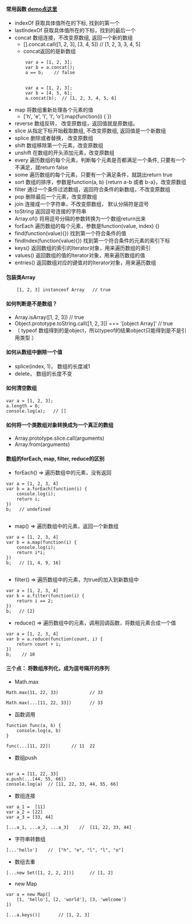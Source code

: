 #### 常用函数       [demo点这里](https://github.com/baoendemao/javascript-summary/tree/master/demos/demo-array/array-1.js)
* indexOf  获取具体值所在的下标, 找到的第一个
* lastIndexOf  获取具体值所在的下标，找到的最后一个
* concat   数组连接，不改变原数组, 返回一个新的数组
    * [].concat.call([1, 2, 3], [3, 4, 5])   // [1, 2, 3, 3, 4, 5]
    * concat返回的是新数组
    ```
        var a = [1, 2, 3]; 
        var b = a.concat();  
        a == b;    // false


        var a = [1, 2, 3];  
        var b = [4, 5, 6];
        a.concat(b);  // [1, 2, 3, 4, 5, 6]

    ```
* map 将数组重新处理各个元素的值
    * ['h', 'e', 'l', 'l', 'o'].map(function(i) { })
* reverse  数组反转， 改变原数组，返回值就是原数组。
* slice  从指定下标开始截取数组, 不改变原数组, 返回值是一个新数组
* splice 删除或者替换， 改变原数组
* shift  数组移除第一个元素，改变原数组
* unshift   在数组的开头添加元素，改变原数组
* every   遍历数组的每个元素，判断每个元素是否都满足一个条件, 只要有一个不满足，就return false
* some    遍历数组的每个元素，只要有一个满足条件，就跳出return true
* sort   数组的排序，参数是function(a, b) {return a-b 或者 b-a}，改变原数组
* filter  通过一个条件过滤数组，返回符合条件的新数组，不改变原数组
* pop   删除最后一个元素，改变原数组
* join  连接成一个字符串，不改变原数组， 默认分隔符是逗号
* toString  返回逗号连接的字符串
* Array.of()   将用逗号分隔的参数转换为一个数组return出来
* forEach  遍历数组的每个元素，参数是function(value, index) {}
* find(function(value){})  找到第一个符合条件的值
* findIndex(function(value){})  找到第一个符合条件的元素的索引下标
* keys()   返回数组的索引的Iterator对象，用来遍历数组的索引
* values()  返回数组的值的Iterator对象，用来遍历数组的值
* entries() 返回数组对应的键值对的Iterator对象，用来遍历数组

#### 包装类Array
```
    [1, 2, 3] instanceof Array   // true
```
#### 如何判断是不是数组？  
* Array.isArray([1, 2, 3])   // true
* Object.prototype.toString.call([1, 2, 3])  === '[object Array]'   // true
* （ typeof 数组得到的是object，所以typeof的结果object只能得到是不是引用类型 ）
#### 如何从数组中删除一个值
* splice(index, 1)， 数组的长度减1
* delete， 数组的长度不变
#### 如何清空数组

```
var a = [1, 2, 3];
a.length = 0;
console.log(a);   // []
```

#### 如何将一个类数组对象转换成为一个真正的数组
* Array.prototype.slice.call(arguments)
* Array.from(arguments)

#### 数组的forEach, map, filter, reduce的区别
* forEach() => 遍历数组中的元素，没有返回
```
var a = [1, 2, 3, 4]
var b = a.forEach(function(i) {
	console.log(i);
	return i;
})
b;   // undefined


```

* map() => 遍历数组中的元素，返回一个新数组
```
var a = [1, 2, 3, 4]
var b = a.map(function(i) {
	console.log(i);
	return i*i;
})
b;   // [1, 4, 9, 16]


```

* filter() => 遍历数组中的元素，为true的加入到新数组中
```
var a = [1, 2, 3, 4]
var b = a.filter(function(i) {
	return i == 2;
})
b;   // [2]

```

* reduce() => 遍历数组中的元素，调用回调函数，将数组元素合成一个值
```
var a = [1, 2, 3, 4]
var b = a.reduce(function(count, i) {
	return count + i;
})
b;    // 10
```

#### 三个点： 将数组序列化，成为逗号隔开的序列
* Math.max
```
Math.max(11, 22, 33)            // 33

Math.max(...[11, 22, 33])       // 33

```
* 函数调用
```
function func(a, b) {
	console.log(a, b)
}

func(...[11, 22])        // 11  22

```
* 数组push
```

var a = [11, 22, 33]
a.push(...[44, 55, 66])
console.log(a)  // [11, 22, 33, 44, 55, 66]

```
* 数组连接
```
var a_1 =  [11]
var a_2 = [22]
var a_3 = [33, 44]

[...a_1, ...a_2, ...a_3]    //  [11, 22, 33, 44]

```
* 字符串转数组
```
[...'hello']    //  ["h", "e", "l", "l", "o"]

```
* 数组去重
```
[...new Set([1, 2, 2, 2])]      // [1, 2]

```
* new Map
```
var a = new Map([
	[1, 'hello'], [2, 'world'], [3, 'welcome']
])

[...a.keys()]       // [1, 2, 3]

```